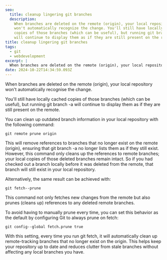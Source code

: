 ```yaml
---
seo:
  title: cleanup lingering git branches
  description:
    When branches are deleted on the remote (origin), your local repository
    won't automatically recognize the change. You'll still have locally cached
    copies of those branches (which can be useful), but running git branch -a
    will continue to display them as if they are still present on the remote.
title: cleanup lingering git branches
tags:
  - git
  - webdevelopment
excerpt: |
  When branches are deleted on the remote (origin), your local repository won't automatically recognize the change. You'll still have locally cached copies of those branches (which can be useful), but running git branch -a will continue to display them as if they are still present on the remote.
date: 2024-10-22T14:34:59.093Z
---
```


When branches are deleted on the remote (origin), your local repository won't
automatically recognise the change.

You'll still have locally cached copies of those branches (which can be useful),
but running git branch -a will continue to display them as if they are still
present on the remote.

You can clean up outdated branch information in your local repository with the
following command:

```
git remote prune origin
```

This will remove references to branches that no longer exist on the remote
(origin), ensuring that git branch -a no longer lists them as if they still
exist. However, this command only cleans up the references to remote branches;
your local copies of those deleted branches remain intact. So if you had checked
out a branch locally before it was deleted from the remote, that branch will
still exist in your local repository.

Alternatively, the same result can be achieved with:

```
git fetch--prune
```

This command not only fetches new changes from the remote but also prunes
(cleans up) references to any deleted remote branches.

To avoid having to manually prune every time, you can set this behavior as the
default by configuring Git to always prune on fetch:

```
git config--global fetch.prune true
```

With this setting, every time you run git fetch, it will automatically clean up
remote-tracking branches that no longer exist on the origin. This helps keep
your repository up to date and reduces clutter from stale branches without
affecting any local branches you have.
